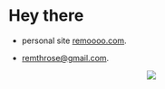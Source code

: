 # Hey there

- personal site [remoooo.com](https://remoooo.com). 

-  [remthrose@gmail.com](mailto:remthrose@gmail.com). 

<p align="center">
  <img alig src="https://github-profile-trophy.vercel.app/?username=Remyuu&column=5&theme=onedark" />
</p>

